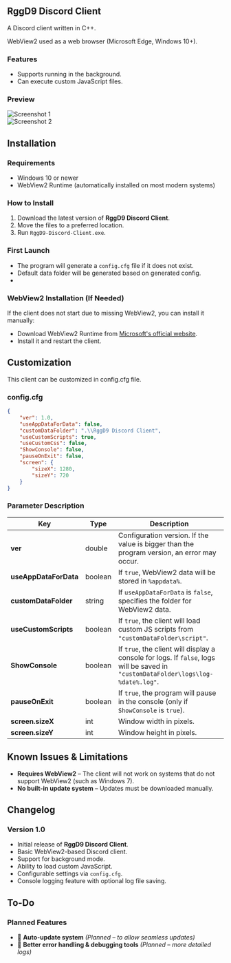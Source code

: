 ## RggD9 Discord Client  
A Discord client written in C++.  

WebView2 used as a web browser (Microsoft Edge, Windows 10+).  
### Features  
- Supports running in the background.  
- Can execute custom JavaScript files.   

### Preview  
![Screenshot 1](preview1.png)  
![Screenshot 2](preview2.png)  
## Installation  

### Requirements  
- Windows 10 or newer  
- WebView2 Runtime (automatically installed on most modern systems)  

### How to Install  
1. Download the latest version of **RggD9 Discord Client**.  
2. Move the files to a preferred location.  
3. Run `RggD9-Discord-Client.exe`.  

### First Launch  
- The program will generate a `config.cfg` file if it does not exist.  
- Default data folder will be generated based on generated config.
- 
### WebView2 Installation (If Needed)  
If the client does not start due to missing WebView2, you can install it manually:  
- Download WebView2 Runtime from [Microsoft's official website](https://developer.microsoft.com/en-us/microsoft-edge/webview2/).  
- Install it and restart the client.  

## Customization
This client can be customized in config.cfg file.

### config.cfg  
```json
{
    "ver": 1.0,
    "useAppDataForData": false,
    "customDataFolder": ".\\RggD9 Discord Client",
    "useCustomScripts": true,
    "useCustomCss": false,
    "ShowConsole": false,
    "pauseOnExit": false,
    "screen": {
        "sizeX": 1280,
        "sizeY": 720
    }
}
```

### Parameter Description  
Key | Type | Description  
----|------|------------  
**ver** | double | Configuration version. If the value is bigger than the program version, an error may occur.  
**useAppDataForData** | boolean | If `true`, WebView2 data will be stored in `%appdata%`.  
**customDataFolder** | string | If `useAppDataForData` is `false`, specifies the folder for WebView2 data.  
**useCustomScripts** | boolean | If `true`, the client will load custom JS scripts from `"customDataFolder\script"`.  
**ShowConsole** | boolean | If `true`, the client will display a console for logs. If `false`, logs will be saved in `"customDataFolder\logs\log-%date%.log"`.  
**pauseOnExit** | boolean | If `true`, the program will pause in the console (only if `ShowConsole` is `true`).  
**screen.sizeX** | int | Window width in pixels.  
**screen.sizeY** | int | Window height in pixels.  

## Known Issues & Limitations  
- **Requires WebView2** – The client will not work on systems that do not support WebView2 (such as Windows 7).  
- **No built-in update system** – Updates must be downloaded manually.  

## Changelog  
### Version 1.0  
- Initial release of **RggD9 Discord Client**.  
- Basic WebView2-based Discord client.  
- Support for background mode.
- Ability to load custom JavaScript. 
- Configurable settings via `config.cfg`.
- Console logging feature with optional log file saving.

## To-Do  
### Planned Features  
- 🔄 **Auto-update system** *(Planned – to allow seamless updates)*  
- 🔄 **Better error handling & debugging tools** *(Planned – more detailed logs)*  

